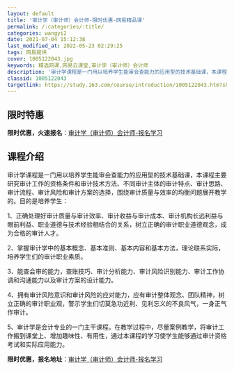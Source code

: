 ```yaml
---
layout: default
title: '审计学（审计师）会计师-限时优惠-网易精品课'
permalink: /:categories/:title/
categories: wangyi2
date: 2021-07-04 15:12:38
last_modified_at: 2022-05-23 02:29:25
tags: 网易提供
cover: 1005122043.jpg
keywords: 精选网课,网易云课堂,审计学（审计师）会计师
description: '审计学课程是一门用以培养学生能审会查能力的应用型的技术基础课，本课程主要研究审计工作的资格条件和审计技术方法、不同审计主'
classid: 1005122043
targetlink: https://study.163.com/course/introduction/1005122043.htm?share=1&shareId=1025206652&utm_campaign=share&utm_medium=iphoneShare&utm_source=&utm_u=1025206652
---
```


## 限时特惠

**限时优惠，火速报名**：[审计学（审计师）会计师-报名学习](https://study.163.com/course/introduction/1005122043.htm?share=1&shareId=1025206652&utm_campaign=share&utm_medium=iphoneShare&utm_source=&utm_u=1025206652)

## 课程介绍

审计学课程是一门用以培养学生能审会查能力的应用型的技术基础课，本课程主要研究审计工作的资格条件和审计技术方法、不同审计主体的审计特点、审计思路、审计流程、审计风险和审计方案的选择，围绕审计质量与效率的均衡问题展开教学的。目的是培养学生：

1、正确处理好审计质量与审计效率、审计收益与审计成本、审计机构长远利益与眼前利益、职业道德与技术经验相结合的关系，树立正确的审计职业道德观念，成为合格的审计人才。

2、掌握审计学中的基本概念、基本准则、基本内容和基本方法，理论联系实际，培养学生们的审计职业素质。

3、能查会审的能力，查账技巧、审计分析能力、审计风险识别能力、审计工作协调和沟通能力以及审计方案的设计能力。

4、拥有审计风险意识和审计风险的应对能力，应有审计整体观念、团队精神，树立正确的审计职业观，警示学生们切莫急功近利、见利忘义的不良风气，一身正气作审计。

5、审计学是会计专业的一门主干课程。在教学过程中，尽量案例教学，将审计工作搬到课堂上、增加趣味性、有用性，通过本课程的学习使学生能够通过审计资格考试和实际应用能力。

**限时优惠，报名地址**：[审计学（审计师）会计师-报名学习](https://study.163.com/course/introduction/1005122043.htm?share=1&shareId=1025206652&utm_campaign=share&utm_medium=iphoneShare&utm_source=&utm_u=1025206652)

